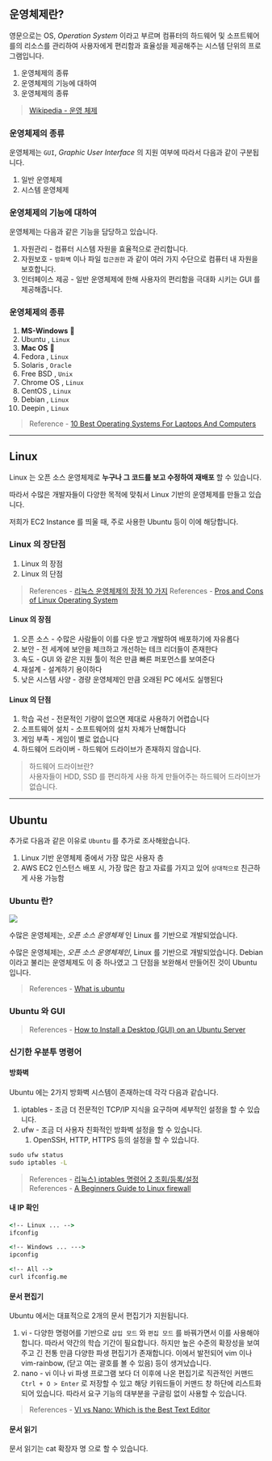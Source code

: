 ## 운영체제란?

영문으로는 OS, _Operation System_ 이라고 부르며 컴퓨터의 하드웨어 및 소프트웨어를의 리소스를 관리하여 사용자에게 편리함과 효율성을 제공해주는 시스템 단위의 프로그램입니다.

1. 운영체제의 종류
2. 운영체제의 기능에 대하여
3. 운영체제의 종류

> [Wikipedia - 운영 체제](https://en.wikipedia.org/wiki/Operating_system)

### 운영체제의 종류

운영체제는 `GUI`, _Graphic User Interface_ 의 지원 여부에 따라서 다음과 같이 구분됩니다.

1.  일반 운영체제
2.  시스템 운영체제

### 운영체제의 기능에 대하여

운영체제는 다음과 같은 기능을 담당하고 있습니다.

1. 자원관리 - 컴퓨터 시스템 자원을 효율적으로 관리합니다.
2. 자원보호 - `방화벽` 이나 파일 `접근권한` 과 같이 여러 가지 수단으로 컴퓨터 내 자원을 보호합니다.
3. 인터페이스 제공 - 일반 운영체제에 한해 사용자의 편리함을 극대화 시키는 GUI 를 제공해줍니다.

### 운영체제의 종류

1. **MS-Windows** 🎈
2. Ubuntu , `Linux`
3. **Mac OS** 🎈
4. Fedora , `Linux`
5. Solaris , `Oracle`
6. Free BSD , `Unix`
7. Chrome OS , `Linux`
8. CentOS , `Linux`
9. Debian , `Linux`
10. Deepin , `Linux`

> Reference - [10 Best Operating Systems For Laptops And Computers](https://www.softwaretestinghelp.com/best-operating-systems/)

<hr>

## Linux

Linux 는 오픈 소스 운영체제로 **누구나 그 코드를 보고 수정하여 재배포** 할 수 있습니다.

따라서 수많은 개발자들이 다양한 목적에 맞춰서 Linux 기반의 운영체제를 만들고 있습니다.

저희가 EC2 Instance 를 띄울 때, 주로 사용한 Ubuntu 등이 이에 해당합니다.

### Linux 의 장단점

1. Linux 의 장점
2. Linux 의 단점

> References - [리눅스 운영체제의 장점 10 가지](https://i-hate-advertisement-post.tistory.com/175)
> References - [Pros and Cons of Linux Operating System](https://honestproscons.com/pros-and-cons-of-linux-operating-system/)

#### Linux 의 장점

1. 오픈 소스 - 수많은 사람들이 이를 다운 받고 개발하여 배포하기에 자유롭다
2. 보안 - 전 세계에 보안을 체크하고 개선하는 테크 리더들이 존재한다
3. 속도 - GUI 와 같은 지원 툴이 적은 만큼 빠른 퍼포먼스를 보여준다
4. 재설계 - 설계하기 용이하다
5. 낮은 시스템 사양 - 경량 운영체제인 만큼 오래된 PC 에서도 실행된다


#### Linux 의 단점

1. 학습 곡선 - 전문적인 기량이 없으면 제대로 사용하기 어렵습니다
2. 소프트웨어 설치 - 소프트웨어의 설치 자체가 난해합니다
3. 게임 부족 - 게임이 별로 없습니다
4. 하드웨어 드라이버 - 하드웨어 드라이브가 존재하지 않습니다.

> 하드웨어 드라이브란? <br>
> 사용자들이 HDD, SSD 를 편리하게 사용 하게 만들어주는 하드웨어 드라이브가 없습니다.

<hr>

## Ubuntu

추가로 다음과 같은 이유로 `Ubuntu` 를 추가로 조사해왔습니다.

1. Linux 기반 운영체제 중에서 가장 많은 사용자 층
2. AWS EC2 인스턴스 배포 시, 가장 많은 참고 자료를 가지고 있어 `상대적으로` 친근하게 사용 가능함

### Ubuntu 란?

![](https://github.com/unchaptered/hanghae-cs-study/blob/main/docs/img/Ubuntu.png)

수많은 운영체제는, _오픈 소스 운영체제_ 인 Linux 를 기반으로 개발되었습니다.

수많은 운영체제는, _오픈 소스 운영체제인_, Linux 를 기반으로 개발되었습니다.
Debian 이라고 불리는 운영체제도 이 중 하나였고 그 단점을 보완해서 만들어진 것이 Ubuntu 입니다.

> References - [What is ubuntu](https://www.howtogeek.com/763775/what-is-ubuntu/)

### Ubuntu 와 GUI

> References - [How to Install a Desktop (GUI) on an Ubuntu Server](https://phoenixnap.com/kb/how-to-install-a-gui-on-ubuntu#:~:text=GNOME%20is%20the%20default%20GUI,one%20of%20these%20desktop%20environments.)

### 신기한 우분투 명령어

#### 방화벽

Ubuntu 에는 2가지 방화벽 시스템이 존재하는데 각각 다음과 같습니다.

1. iptables - 조금 더 전문적인 TCP/IP 지식을 요구하며 세부적인 설정을 할 수 있습니다.
2. ufw - 조금 더 사용자 친화적인 방화벽 설정을 할 수 있습니다.
    1. OpenSSH, HTTP, HTTPS 등의 설정을 할 수 있습니다.

```cmd
sudo ufw status
sudo iptables -L
```

> References - [리눅스) iptables 명령어 2 조회/등록/설정](https://base-on.tistory.com/380) <br>
> References - [A Beginners Guide to Linux firewall](https://www.safe.security/assets/img/research-paper/pdf/A%20Beginners%20Guide%20to%20Linux%20firewall.pdf)

#### 내 IP 확인

```cmd
<!-- Linux ... -->
ifconfig

<!-- Windows ... --->
ipconfig

<!-- All -->
curl ifconfig.me
```

#### 문서 편집기

Ubuntu 에서는 대표적으로 2개의 문서 편집기가 지원됩니다.

1. vi - 다양한 명령어를 기반으로 `삽입 모드` 와 `편집 모드` 를 바꿔가면서 이를 사용해야 합니다. 따라서 약간의 학습 기간이 필요합니다.
    하지만 높은 수준의 확장성을 보여주고 긴 전통 만큼 다양한 파생 편집기가 존재합니다.
    이에서 발전되어 vim 이나 vim-rainbow, (닫고 여는 괄호를 볼 수 있음) 등이 생겨났습니다.
2. nano - vi 이나 vi 파생 프로그램 보다 더 이후에 나온 편집기로 직관적인 커맨드 `Ctrl + O > Enter` 로 저장할 수 있고 해당 키워드들이 커맨드 창 하단에 리스트화 되어 있습니다. 따라서 요구 기능의 대부분을 구글링 없이 사용할 수 있습니다.

> References - [VI vs Nano: Which is the Best Text Editor](https://www.cbtnuggets.com/blog/technology/system-admin/vi-vs-nano-which-is-the-best-text-editor)

#### 문서 읽기

문서 읽기는 cat 확장자 명 으로 할 수 있습니다.

